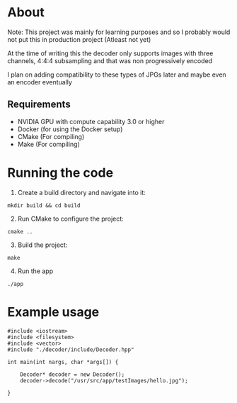 # About

Note: This project was mainly for learning purposes and so I probably would not put this in production project (Atleast not yet) 

At the time of writing this the decoder only supports images with
three channels, 4:4:4 subsampling and that was non progressively encoded

I plan on adding compatibility to these types of JPGs later
and maybe even an encoder eventually

## Requirements
- NVIDIA GPU with compute capability 3.0 or higher
- Docker (for using the Docker setup)
- CMake (For compiling)
- Make (For compiling)


# Running the code 
1. Create a build directory and navigate into it:
```
mkdir build && cd build
```
2. Run CMake to configure the project:

```
cmake ..
```

3. Build the project:
```
make
```

4. Run the app
```
./app
```

# Example usage

```
#include <iostream>
#include <filesystem>
#include <vector>
#include "./decoder/include/Decoder.hpp"

int main(int nargs, char *args[]) {

    Decoder* decoder = new Decoder();
    decoder->decode("/usr/src/app/testImages/hello.jpg"); 

}

```